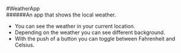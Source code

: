 #WeatherApp  
######An app that shows the local weather.
- You can see the weather in your current location.
- Depending on the weather you can see different background.
- With the push of a button you can toggle between Fahrenheit and Celsius.
